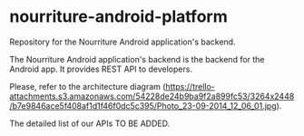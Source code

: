 nourriture-android-platform
===========================

Repository for the Nourriture Android application's backend.

The Nourriture Android application's backend is the backend for the Android app. It provides REST API to developers.

Please, refer to the architecture diagram
(https://trello-attachments.s3.amazonaws.com/54228de24b9ba9f2a899fc53/3264x2448/b7e9846ace5f408af1d1f46f0dc5c395/Photo_23-09-2014_12_06_01.jpg).

The detailed list of our APIs TO BE ADDED.
